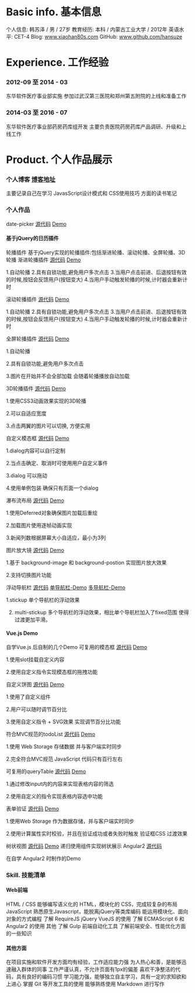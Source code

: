 # Basic info. 基本信息
个人信息: 韩苏泽 / 男 / 27岁
教育经历: 本科 / 内蒙古工业大学 / 2012年
英语水平: CET-4
Blog: www.xiaohan80s.com
GitHub: www.github.com/hansuze
# Experience. 工作经验
### 2012-09 至 2014 - 03
东华软件医疗事业部实施
参加过武汉第三医院和郑州第五附院的上线和准备工作
### 2014-03 至 2016 - 07
东华软件医疗事业部药房药库组开发
主要负责医院药房药库产品调研、升级和上线工作
# Product. 个人作品展示
### 个人博客 [博客地址](http://www.xiaohan80s.com/)

主要记录自己在学习 JavasScript设计模式和 CSS使用技巧 方面的读书笔记

### 个人作品
date-picker [源代码](https://github.com/hansuze/jQuey-plugins/tree/master/date-picker) [Demo](http://www.xiaohan80s.com/jQuey-plugins/date-picker/datapicker.html)

#### 基于jQuery的日历插件

轮播插件
基于jQuery实现的轮播插件:包括渐进轮播、滚动轮播、全屏轮播、3D轮播
渐进轮播插件 [源代码](https://github.com/hansuze/jQuey-plugins/tree/master/carsouel) [Demo](http://www.xiaohan80s.com/jQuey-plugins/carsouel/carsouel-fade.html)

1.自动轮播
2.具有自锁功能,避免用户多次点击
3.当用户点击前进、后退按钮有效的时候,按钮会反馈用户(按钮变大)
4.当用户手动触发轮播的时候,计时器会重新计时

滚动轮播插件 [源代码](https://github.com/hansuze/jQuey-plugins/tree/master/carsouel) [Demo](http://www.xiaohan80s.com/jQuey-plugins/carsouel/carsouel-animate.html)

1.自动轮播
2.具有自锁功能,避免用户多次点击
3.当用户点击前进、后退按钮有效的时候,按钮会反馈用户(按钮变大)
4.当用户手动触发轮播的时候,计时器会重新计时

全屏轮播插件 [源代码](https://github.com/hansuze/jQuey-plugins/tree/master/carsouel) [Demo](http://www.xiaohan80s.com/jQuey-plugins/carsouel/carsouel-full-screen.html)

1.自动轮播

2.具有自锁功能,避免用户多次点击

3.图片在开始并不会全部加载 会随着轮播播放自动加载

3D轮播插件 [源代码](https://github.com/hansuze/jQuey-plugins/tree/master/carsouel-3D) [Demo](http://www.xiaohan80s.com/jQuey-plugins/carsouel/carsouel-full-screen.html)

1.使用CSS3动画效果实现的3D轮播

2.可以自适应宽度

3.点击两翼的图片可以切换, 方便实用

自定义模态框 [源代码](https://github.com/hansuze/jQuey-plugins/tree/master/dialog-model) [Demo](http://www.xiaohan80s.com/jQuey-plugins/dialog-model/dialog.html)

1.dialog内容可以自行定制

2.当点击确定、取消时可使用用户自定义事件

3.dialog 可以拖动

4.使用单例包装 确保只有页面一个dialog

瀑布流布局 [源代码](https://github.com/hansuze/jQuey-plugins/tree/master/waterflow) [Demo](http://www.xiaohan80s.com/jQuey-plugins/waterflow/waterflow.html)

1.使用Deferred对象确保图片加载后重绘

2.加载图片使用逐帧动画实现

3.新闻列数根据屏幕大小自适应，最小为3列

图片放大镜 [源代码](https://github.com/hansuze/jQuey-plugins/tree/master/image-zoom) [Demo](http://www.xiaohan80s.com/jQuey-plugins/image-zoom/image-zoom.html)

1.基于 background-image 和 background-postion 实现图片放大效果

2.支持切换图片功能

浮动导航栏 [源代码](https://github.com/hansuze/jQuey-plugins/tree/master/stickup) [单导航栏-Demo](http://www.xiaohan80s.com/jQuey-plugins/stickup/stickup.html) [多导航栏-Demo](http://www.xiaohan80s.com/jQuey-plugins/stickup/multi-stickup.html)

1.stickup 单个导航栏的浮动效果

2. multi-stickup 多个导航栏的浮动效果，相比单个导航栏加入了fixed范围 使得过渡更加平滑。

#### Vue.js Demo
自学Vue.js 后自制的几个Demo
可复用的模态框 [源代码](https://github.com/hansuze/Vuejs-demo/tree/master/modal) [Demo](http://www.xiaohan80s.com/Vuejs-demo/modal/modal.html)

1.使用slot挂载自定义内容

2.使用自定义指令实现模态框的拖拽功能

自定义饼图 [源代码](https://github.com/hansuze/Vuejs-demo/tree/master/pie) [Demo](http://www.xiaohan80s.com/Vuejs-demo/pie/pie.html)

1.使用了自定义组件

2.用户可以随时调节百分比

3.使用自定义指令 + SVG效果 实现调节百分比功能

符合MVC规范的todoList [源代码](https://github.com/hansuze/Vuejs-demo/tree/master/todo-mvc) [Demo](http://www.xiaohan80s.com/Vuejs-demo/todo-mvc/todo.html)

1.使用 Web Storage 存储数据 并与客户端实时同步

2.完全符合MVC规范 JavaScript 代码只有百行左右

可复用的queryTable [源代码](https://github.com/hansuze/Vuejs-demo/tree/master/queryTable) [Demo](http://www.xiaohan80s.com/Vuejs-demo/queryTable/queryTable.html)

1.通过修改input内的内容来实现表格内容的筛选

2.使用自定义的指令实现表格内容选中功能

表单验证 [源代码](https://github.com/hansuze/Vuejs-demo/tree/master/validator) [Demo](http://www.xiaohan80s.com/Vuejs-demo/validator/validator.html)

1.使用Web Storage 作为数据存储，并与客户端实时同步

2.使用计算属性实时校验，并且在验证成功或者失败时触发 验证框CSS 过渡效果

树状视图 [源代码](https://github.com/hansuze/Vuejs-demo/tree/master/tree) [Demo](http://www.xiaohan80s.com/Vuejs-demo/tree/tree.html)
递归使用组件实现树状展示
Angular2 [源代码](https://github.com/hansuze/Angular2)

在自学 Angular2 时制作的Demo

### Skill. 技能清单
#### Web前端

HTML / CSS
能够编写语义化的 HTML，模块化的 CSS，完成较复杂的布局
JavaScript
熟悉原生Javascript，能脱离jQuery等类库编码
能运用模块化、面向对象的方式编程
了解 RequireJS jQuery VueJS 的使用
了解 ECMAScript 6 和 Angular2 的使用
其他
了解 Gulp 前端自动化工具
了解前端安全、性能优化方面的一些知识

#### 其他方面
在项目实施和软件开发方面均有经验，工作适应能力强
为人热心和善，是能够迅速融入群体的同事
工作严谨认真，不允许页面有1px的偏差
喜欢干净整洁的代码，具有良好的编码习惯
学习能力强，能够独立自主学习，具有一定的求知欲和上进心
掌握 Git 等开发工具的使用
能够熟练使用 Markdown 进行写作

